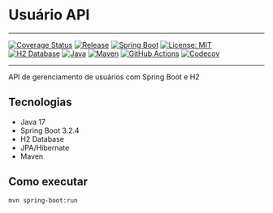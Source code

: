 # Usuário API

---

[![Coverage Status](https://coveralls.io/repos/github/moreiracruz/usuarios/badge.svg?branch=main)](https://coveralls.io/github/moreiracruz/usuarios?branch=main)
[![Release](https://img.shields.io/github/v/release/moreiracruz/usuario-api)](https://github.com/moreiracruz/usuario-api/releases)
[![Spring Boot](https://img.shields.io/badge/Spring%20Boot-3.4.3-6DB33F?logo=springboot)](https://spring.io/projects/spring-boot)
[![License: MIT](https://img.shields.io/badge/License-MIT-yellow.svg)](https://opensource.org/licenses/MIT)
[![H2 Database](https://img.shields.io/badge/H2-Database-1.4.200-blue?logo=h2)](https://www.h2database.com)
[![Java](https://img.shields.io/badge/Java-17-007396?logo=openjdk)](https://openjdk.org)
[![Maven](https://img.shields.io/badge/Maven-3.9.6-C71A36?logo=apachemaven)](https://maven.apache.org)
[![GitHub Actions](https://img.shields.io/github/actions/workflow/status/moreiracruz/usuarios/build.yml?logo=githubactions)](https://github.com/moreiracruz/usuarios/actions)
[![Codecov](https://img.shields.io/codecov/c/github/moreiracruz/usuarios?logo=codecov)](https://codecov.io/gh/moreiracruz/usuarios)

---

API de gerenciamento de usuários com Spring Boot e H2

## Tecnologias
- Java 17
- Spring Boot 3.2.4
- H2 Database
- JPA/Hibernate
- Maven

## Como executar
```bash
mvn spring-boot:run